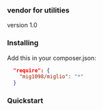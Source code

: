 ### vendor for utilities
version 1.0

### Installing
Add this in your composer.json:

```json
  "require": {
    "mig1098/miglio": "*"
  }
```

### Quickstart
